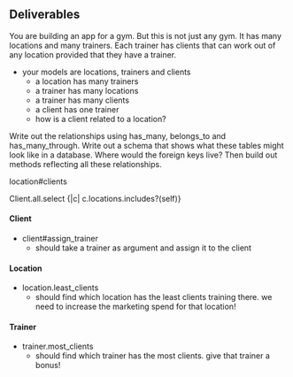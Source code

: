 ## Deliverables
You are building an app for a gym. But this is not just any gym. It has many locations and many trainers. Each trainer has clients that can work out of any location provided that they have a trainer.
- your models are locations, trainers and clients
  - a location has many trainers
  - a trainer has many locations
  - a trainer has many clients
  - a client has one trainer
  - how is a client related to a location?

Write out the relationships using has_many, belongs_to and has_many_through. Write out a schema that shows what these tables might look like in a database. Where would the foreign keys live? Then build out methods reflecting all these relationships.

location#clients

Client.all.select {|c| c.locations.includes?(self)}

#### Client
- client#assign_trainer
  - should take a trainer as argument and assign it to the client

#### Location
- location.least_clients
  - should find which location has the least clients training there. we need to increase the marketing spend for that location!

#### Trainer
- trainer.most_clients
  - should find which trainer has the most clients. give that trainer a bonus!
